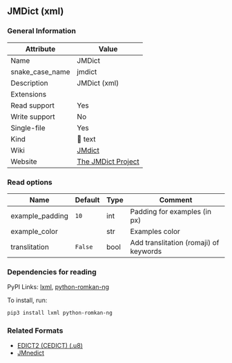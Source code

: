 ## JMDict (xml)

### General Information

| Attribute       | Value                                                            |
| --------------- | ---------------------------------------------------------------- |
| Name            | JMDict                                                           |
| snake_case_name | jmdict                                                           |
| Description     | JMDict (xml)                                                     |
| Extensions      |                                                                  |
| Read support    | Yes                                                              |
| Write support   | No                                                               |
| Single-file     | Yes                                                              |
| Kind            | 📝 text                                                           |
| Wiki            | [JMdict](https://en.wikipedia.org/wiki/JMdict)                   |
| Website         | [The JMDict Project](https://www.edrdg.org/jmdict/j_jmdict.html) |

### Read options

| Name            | Default | Type | Comment                                |
| --------------- | ------- | ---- | -------------------------------------- |
| example_padding | `10`    | int  | Padding for examples (in px)           |
| example_color   |         | str  | Examples color                         |
| translitation   | `False` | bool | Add translitation (romaji) of keywords |

### Dependencies for reading

PyPI Links: [lxml](https://pypi.org/project/lxml), [python-romkan-ng](https://pypi.org/project/python-romkan-ng)

To install, run:

```sh
pip3 install lxml python-romkan-ng
```

### Related Formats

- [EDICT2 (CEDICT) (.u8)](./edict2.md)
- [JMnedict](./jmnedict.md)
